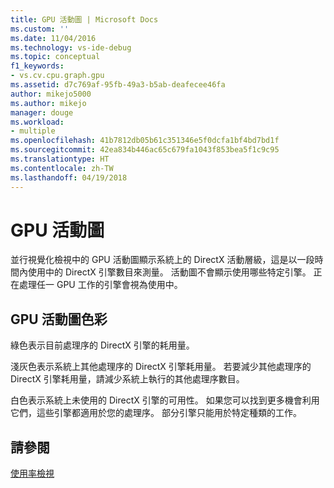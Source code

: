 ```yaml
---
title: GPU 活動圖 | Microsoft Docs
ms.custom: ''
ms.date: 11/04/2016
ms.technology: vs-ide-debug
ms.topic: conceptual
f1_keywords:
- vs.cv.cpu.graph.gpu
ms.assetid: d7c769af-95fb-49a3-b5ab-deafecee46fa
author: mikejo5000
ms.author: mikejo
manager: douge
ms.workload:
- multiple
ms.openlocfilehash: 41b7812db05b61c351346e5f0dcfa1bf4bd7bd1f
ms.sourcegitcommit: 42ea834b446ac65c679fa1043f853bea5f1c9c95
ms.translationtype: HT
ms.contentlocale: zh-TW
ms.lasthandoff: 04/19/2018
---
```

# <a name="gpu-activity-graph"></a>GPU 活動圖
並行視覺化檢視中的 GPU 活動圖顯示系統上的 DirectX 活動層級，這是以一段時間內使用中的 DirectX 引擎數目來測量。  活動圖不會顯示使用哪些特定引擎。  正在處理任一 GPU 工作的引擎會視為使用中。  
  
## <a name="gpu-activity-graph-colors"></a>GPU 活動圖色彩  
 綠色表示目前處理序的 DirectX 引擎的耗用量。  
  
 淺灰色表示系統上其他處理序的 DirectX 引擎耗用量。 若要減少其他處理序的 DirectX 引擎耗用量，請減少系統上執行的其他處理序數目。  
  
 白色表示系統上未使用的 DirectX 引擎的可用性。 如果您可以找到更多機會利用它們，這些引擎都適用於您的處理序。 部分引擎只能用於特定種類的工作。  
  
## <a name="see-also"></a>請參閱  
 [使用率檢視](../profiling/utilization-view.md)